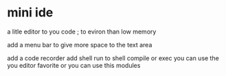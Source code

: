 # mini ide


a litle editor to you code ; to eviron than low memory

add a menu bar to give more space to the text area

add a code recorder
add shell run to shell compile or exec
you can use the you editor favorite or you can use this modules
